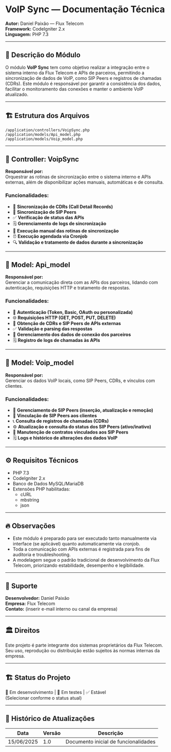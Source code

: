 
# VoIP Sync — Documentação Técnica

**Autor:** Daniel Paixão — Flux Telecom  
**Framework:** CodeIgniter 2.x  
**Linguagem:** PHP 7.3  

---

## 🎯 Descrição do Módulo

O módulo **VoIP Sync** tem como objetivo realizar a integração entre o sistema interno da Flux Telecom e APIs de parceiros, permitindo a sincronização de dados de VoIP, como SIP Peers e registros de chamadas (CDRs). Este módulo é responsável por garantir a consistência dos dados, facilitar o monitoramento das conexões e manter o ambiente VoIP atualizado.

---

## 🏗️ Estrutura dos Arquivos

```
/application/controllers/VoipSync.php
/application/models/Api_model.php
/application/models/Voip_model.php
```

---

## 🔹 Controller: VoipSync

**Responsável por:**  
Orquestrar as rotinas de sincronização entre o sistema interno e APIs externas, além de disponibilizar ações manuais, automáticas e de consulta.

### Funcionalidades:

- 🔄 **Sincronização de CDRs (Call Detail Records)**
- 🔄 **Sincronização de SIP Peers**
- ✅ **Verificação de status das APIs**
- 🗒️ **Gerenciamento de logs de sincronização**
- 🔧 **Execução manual das rotinas de sincronização**
- ⏰ **Execução agendada via Cronjob**
- 🔍 **Validação e tratamento de dados durante a sincronização**

---

## 🔸 Model: Api_model

**Responsável por:**  
Gerenciar a comunicação direta com as APIs dos parceiros, lidando com autenticação, requisições HTTP e tratamento de respostas.

### Funcionalidades:

- 🔐 **Autenticação (Token, Basic, OAuth ou personalizada)**
- 🌐 **Requisições HTTP (GET, POST, PUT, DELETE)**
- 📡 **Obtenção de CDRs e SIP Peers de APIs externas**
- ✅ **Validação e parsing das respostas**
- 🔧 **Gerenciamento dos dados de conexão dos parceiros**
- 🗒️ **Registro de logs de chamadas às APIs**

---

## 🔸 Model: Voip_model

**Responsável por:**  
Gerenciar os dados VoIP locais, como SIP Peers, CDRs, e vínculos com clientes.

### Funcionalidades:

- 📑 **Gerenciamento de SIP Peers (inserção, atualização e remoção)**
- 🔗 **Vinculação de SIP Peers aos clientes**
- 📞 **Consulta de registros de chamadas (CDRs)**
- ⚙️ **Atualização e consulta do status dos SIP Peers (ativo/inativo)**
- 📜 **Manutenção de contratos vinculados aos SIP Peers**
- 🗒️ **Logs e histórico de alterações dos dados VoIP**

---

## ⚙️ Requisitos Técnicos

- PHP 7.3  
- CodeIgniter 2.x  
- Banco de Dados MySQL/MariaDB  
- Extensões PHP habilitadas:
  - cURL
  - mbstring
  - json

---

## 🔥 Observações

- Este módulo é preparado para ser executado tanto manualmente via interface (se aplicável) quanto automaticamente via cronjob.
- Toda a comunicação com APIs externas é registrada para fins de auditoria e troubleshooting.
- A modelagem segue o padrão tradicional de desenvolvimento da Flux Telecom, priorizando estabilidade, desempenho e legibilidade.

---

## 📧 Suporte

**Desenvolvedor:** Daniel Paixão  
**Empresa:** Flux Telecom  
**Contato:** (inserir e-mail interno ou canal da empresa)

---

## 🏛️ Direitos

Este projeto é parte integrante dos sistemas proprietários da Flux Telecom. Seu uso, reprodução ou distribuição estão sujeitos às normas internas da empresa.

---

## 🏗️ Status do Projeto

🚧 Em desenvolvimento | 🔄 Em testes | ✅ Estável  
(Selecionar conforme o status atual)

---

## 📌 Histórico de Atualizações

| Data       | Versão | Descrição                      |
| ----------- | ------ | ------------------------------ |
| 15/06/2025 | 1.0    | Documento inicial de funcionalidades |
